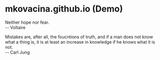 # mkovacina.github.io (Demo)

Neither hope nor fear.  
-- Voltaire

Mistakes are, after all, the foucntions of truth, and if a man does not know what a thing is, it is at least an increase in knowledge if he knows what it is not.  
-- Carl Jung
